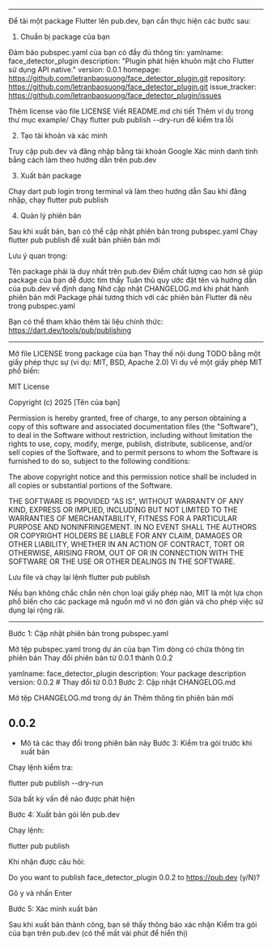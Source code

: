 
---
Để tải một package Flutter lên pub.dev, bạn cần thực hiện các bước sau:
1. Chuẩn bị package của bạn

Đảm bảo pubspec.yaml của bạn có đầy đủ thông tin:
yamlname: face_detector_plugin
description: "Plugin phát hiện khuôn mặt cho Flutter sử dụng API native."
version: 0.0.1
homepage: https://github.com/letranbaosuong/face_detector_plugin.git
repository: https://github.com/letranbaosuong/face_detector_plugin.git
issue_tracker: https://github.com/letranbaosuong/face_detector_plugin/issues

Thêm license vào file LICENSE
Viết README.md chi tiết
Thêm ví dụ trong thư mục example/
Chạy flutter pub publish --dry-run để kiểm tra lỗi

2. Tạo tài khoản và xác minh

Truy cập pub.dev và đăng nhập bằng tài khoản Google
Xác minh danh tính bằng cách làm theo hướng dẫn trên pub.dev

3. Xuất bản package

Chạy dart pub login trong terminal và làm theo hướng dẫn
Sau khi đăng nhập, chạy flutter pub publish

4. Quản lý phiên bản

Sau khi xuất bản, bạn có thể cập nhật phiên bản trong pubspec.yaml
Chạy flutter pub publish để xuất bản phiên bản mới

Lưu ý quan trọng:

Tên package phải là duy nhất trên pub.dev
Điểm chất lượng cao hơn sẽ giúp package của bạn dễ được tìm thấy
Tuân thủ quy ước đặt tên và hướng dẫn của pub.dev về định dạng
Nhớ cập nhật CHANGELOG.md khi phát hành phiên bản mới
Package phải tương thích với các phiên bản Flutter đã nêu trong pubspec.yaml

Bạn có thể tham khảo thêm tài liệu chính thức: https://dart.dev/tools/pub/publishing

---
Mở file LICENSE trong package của bạn
Thay thế nội dung TODO bằng một giấy phép thực sự (ví dụ: MIT, BSD, Apache 2.0)
Ví dụ về một giấy phép MIT phổ biến:

MIT License

Copyright (c) 2025 [Tên của bạn]

Permission is hereby granted, free of charge, to any person obtaining a copy
of this software and associated documentation files (the "Software"), to deal
in the Software without restriction, including without limitation the rights
to use, copy, modify, merge, publish, distribute, sublicense, and/or sell
copies of the Software, and to permit persons to whom the Software is
furnished to do so, subject to the following conditions:

The above copyright notice and this permission notice shall be included in all
copies or substantial portions of the Software.

THE SOFTWARE IS PROVIDED "AS IS", WITHOUT WARRANTY OF ANY KIND, EXPRESS OR
IMPLIED, INCLUDING BUT NOT LIMITED TO THE WARRANTIES OF MERCHANTABILITY,
FITNESS FOR A PARTICULAR PURPOSE AND NONINFRINGEMENT. IN NO EVENT SHALL THE
AUTHORS OR COPYRIGHT HOLDERS BE LIABLE FOR ANY CLAIM, DAMAGES OR OTHER
LIABILITY, WHETHER IN AN ACTION OF CONTRACT, TORT OR OTHERWISE, ARISING FROM,
OUT OF OR IN CONNECTION WITH THE SOFTWARE OR THE USE OR OTHER DEALINGS IN THE
SOFTWARE.

Lưu file và chạy lại lệnh flutter pub publish

Nếu bạn không chắc chắn nên chọn loại giấy phép nào, MIT là một lựa chọn phổ biến cho các package mã nguồn mở vì nó đơn giản và cho phép việc sử dụng lại rộng rãi.

---

Bước 1: Cập nhật phiên bản trong pubspec.yaml

Mở tệp pubspec.yaml trong dự án của bạn
Tìm dòng có chứa thông tin phiên bản
Thay đổi phiên bản từ 0.0.1 thành 0.0.2

yamlname: face_detector_plugin
description: Your package description
version: 0.0.2  # Thay đổi từ 0.0.1
Bước 2: Cập nhật CHANGELOG.md

Mở tệp CHANGELOG.md trong dự án
Thêm thông tin phiên bản mới

## 0.0.2

* Mô tả các thay đổi trong phiên bản này
Bước 3: Kiểm tra gói trước khi xuất bản

Chạy lệnh kiểm tra:

flutter pub publish --dry-run

Sửa bất kỳ vấn đề nào được phát hiện

Bước 4: Xuất bản gói lên pub.dev

Chạy lệnh:

flutter pub publish

Khi nhận được câu hỏi:

Do you want to publish face_detector_plugin 0.0.2 to https://pub.dev (y/N)?

Gõ y và nhấn Enter

Bước 5: Xác minh xuất bản

Sau khi xuất bản thành công, bạn sẽ thấy thông báo xác nhận
Kiểm tra gói của bạn trên pub.dev (có thể mất vài phút để hiển thị)